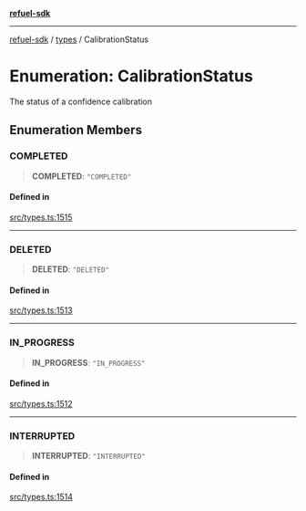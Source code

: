 [**refuel-sdk**](../../README.md)

***

[refuel-sdk](../../modules.md) / [types](../README.md) / CalibrationStatus

# Enumeration: CalibrationStatus

The status of a confidence calibration

## Enumeration Members

### COMPLETED

> **COMPLETED**: `"COMPLETED"`

#### Defined in

[src/types.ts:1515](https://github.com/refuel-ai/refuel-sdk/blob/6bdaa976108229093d96ed4ea0b79dde2d2eeea9/src/types.ts#L1515)

***

### DELETED

> **DELETED**: `"DELETED"`

#### Defined in

[src/types.ts:1513](https://github.com/refuel-ai/refuel-sdk/blob/6bdaa976108229093d96ed4ea0b79dde2d2eeea9/src/types.ts#L1513)

***

### IN\_PROGRESS

> **IN\_PROGRESS**: `"IN_PROGRESS"`

#### Defined in

[src/types.ts:1512](https://github.com/refuel-ai/refuel-sdk/blob/6bdaa976108229093d96ed4ea0b79dde2d2eeea9/src/types.ts#L1512)

***

### INTERRUPTED

> **INTERRUPTED**: `"INTERRUPTED"`

#### Defined in

[src/types.ts:1514](https://github.com/refuel-ai/refuel-sdk/blob/6bdaa976108229093d96ed4ea0b79dde2d2eeea9/src/types.ts#L1514)
